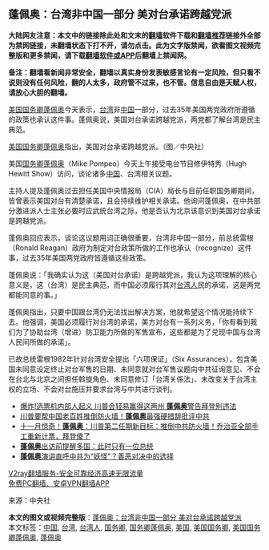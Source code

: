  <h2>蓬佩奥：台湾非中国一部分 美对台承诺跨越党派</h2> <p class="notice"><b>大陆网友注意：本文中的链接除此处和文末的<a href="https://github.com/bannedbook/fanqiang" >翻墙</a>软件下载和<a href="https://github.com/killgcd/justmysocks/blob/master/README.md">翻墙推荐</a>链接外全部为禁网链接，未翻墙状态下打不开，请勿点击。此为文字版禁闻，欲看图文视频完整版和更多禁闻，请下载<a href="https://github.com/bannedbook/fanqiang">翻墙软件或APP</a>后翻墙上禁闻网。</p><p>备注：翻墙看新闻非常安全，翻墙以真实身份发表敏感言论有一定风险，但只看不说则没有任何风险，翻的人太多，政府管不过来，也不管。信息自由是天赋人权，请放心大胆的翻墙。</b></p>  <div class="entry"> <p><a href="https://www.bannedbook.org/bnews/tag/%e7%be%8e%e5%9b%bd/" class="st_tag internal_tag" rel="tag" title="标签 美国 下的日志">美国</a><a href="https://www.bannedbook.org/bnews/tag/%e5%9b%bd%e5%8a%a1%e5%8d%bf/" class="st_tag internal_tag" rel="tag" title="标签 国务卿 下的日志">国务卿</a><a href="https://www.bannedbook.org/bnews/tag/%E8%93%AC%E4%BD%A9%E5%A5%A5/" class="st_tag internal_tag" rel="tag" title="标签 蓬佩奥 下的日志">蓬佩奥</a>今天表示，<a href="https://www.bannedbook.org/bnews/tag/%e5%8f%b0%e6%b9%be/" class="st_tag internal_tag" rel="tag" title="标签 台湾 下的日志">台湾</a>非<span class='wp_keywordlink_affiliate'><a href="https://www.bannedbook.org/" title="中国" target="_blank">中国</a></span>一部分，过去35年美国两党政府所遵循的政策也承认这件事。蓬佩奥说，美国对台承诺跨越党派，两党都了解台湾是民主典范。</p> <p></p> <p><a href="https://www.bannedbook.org/bnews/tag/%E7%BE%8E%E5%9B%BD%E5%9B%BD%E5%8A%A1%E5%8D%BF%E8%93%AC%E4%BD%A9%E5%A5%A5/" class="st_tag internal_tag" rel="tag" title="标签 美国国务卿蓬佩奥 下的日志">美国国务卿蓬佩奥</a>指出，美国对台承诺跨越党派。（图／中央社）</p>  <p>美国<a href="https://www.bannedbook.org/bnews/tag/%E5%9B%BD%E5%8A%A1%E5%8D%BF%E8%93%AC%E4%BD%A9%E5%A5%A5/" class="st_tag internal_tag" rel="tag" title="标签 国务卿蓬佩奥 下的日志">国务卿蓬佩奥</a>（Mike Pompeo）今天上午接受电台节目修伊特秀（Hugh Hewitt Show）访问，谈论诸多<a href="https://www.bannedbook.org/bnews/tag/%E4%B8%AD%E5%9B%BD/" class="st_tag internal_tag" rel="tag" title="标签 中国 下的日志">中国</a>、台湾相关议题。</p> <p>主持人提及蓬佩奥过去担任美国中央情报局（CIA）局长与目前任职国务卿期间，皆曾表示美国对台有清楚承诺，且会持续维护相关承诺。他询问蓬佩奥，在中共部分激进派人士主张必要时应武统台湾之际，他是否认为北京该意识到美国对台承诺是跨越党派。</p> <p>蓬佩奥回应表示，谈论这议题用词正确很重要，台湾非中国一部分，前总统雷根（Ronald Reagan）政府为制定对台政策所做的工作也承认（recognize）这件事，过去35年美国两党政府皆遵循这些政策。</p>  <p>蓬佩奥说：「我确实认为这（美国对台承诺）是跨越党派，我认为这项理解的核心意义是，这（台湾）是民主典范，而中国必须履行其对<a href="https://www.bannedbook.org/bnews/tag/%E5%8F%B0%E6%B9%BE%E4%BA%BA/" class="st_tag internal_tag" rel="tag" title="标签 台湾人 下的日志">台湾人</a>民的承诺，这是两党都能同意的事。」</p> <p>蓬佩奥指出，只要中国跟台湾仍无法找出解决方案，他就希望这个情况能持续下去。他强调，美国必须履行对台湾的承诺，美方对台有一系列义务，「你有看到我们为了协助台湾（增进）防卫能力所做的军售宣布，这些都是为了兑现中国与台湾人民间所做的承诺」。</p> <p>已故总统雷根1982年针对台湾安全提出「六项保证」（Six Assurances），包含美国未同意设定终止对台军售的日期、未同意就对台军售议题向中共征询意见、不会在台北与北京之间担任斡旋角色、未同意修订「台湾关係法」、未改变关于台湾主权的立场、不会对台施压并要求台湾与中共进行谈判。</p>  <ul class='op-related-articles' title='相关阅读'> <li><a href='https://www.bannedbook.org/bnews/topimagenews/20201113/1430141.html' target='_blank'>爆炸!选票机内部人起义 川普会轻易赢得这两州 <b>蓬佩奥</b>警告拜登别违法</a></li> <li><a href='https://www.bannedbook.org/bnews/cnnews/20201112/1429879.html' target='_blank'>川普要帮中国老百姓推倒防火墙！<b>蓬佩奥</b>最强硬措辞批评中共</a></li> <li><a href='https://www.bannedbook.org/bnews/bannedvideo/20201112/1429851.html' target='_blank'>十一月惊奇！<b>蓬佩奥</b>：川普第二任期新目标：推倒中共防火墙！乔治亚全部手工重新计票，拜登傻了</a></li> <li><a href='https://www.bannedbook.org/bnews/bannedvideo/20201112/1429844.html' target='_blank'><b>蓬佩奥</b>出访前提醒多国：此时只有一位总统</a></li> <li><a href='https://www.bannedbook.org/bnews/cbnews/20201112/1429826.html' target='_blank'><b>蓬佩奥</b>演讲直呼中共为“妖怪”？善恶对决中的选择</a></li> </ul> <p class="texttj"> <a href="https://www.bannedbook.org/forum23/topic22702.html" target="_blank">V2ray翻墙服务-安全可靠经济高速无限流量</a><br/> <a href="https://github.com/bannedbook/fanqiang/wiki/%E7%A6%81%E9%97%BB%E7%BD%91%E5%AE%89%E5%8D%93%E7%BF%BB%E5%A2%99%E6%96%B0%E9%97%BBAPP" target="_blank">免费PC翻墙、安卓VPN翻墙APP</a></p><p> 来源：中央社 </p><a name='sharetosocial'></a>       <div><b>本文的图文或视频完整版</b>：<a href='https://www.bannedbook.org/bnews/cbnews/20201113/1430241.html'>蓬佩奥：台湾非中国一部分 美对台承诺跨越党派</a></div>  </div><!--END ENTRY--> <div class="postfooter"> <div>本文标签：<a href="https://www.bannedbook.org/bnews/tag/%E4%B8%AD%E5%9B%BD/" rel="tag">中国</a>, <a href="https://www.bannedbook.org/bnews/tag/%e5%8f%b0%e6%b9%be/" rel="tag">台湾</a>, <a href="https://www.bannedbook.org/bnews/tag/%E5%8F%B0%E6%B9%BE%E4%BA%BA/" rel="tag">台湾人</a>, <a href="https://www.bannedbook.org/bnews/tag/%e5%9b%bd%e5%8a%a1%e5%8d%bf/" rel="tag">国务卿</a>, <a href="https://www.bannedbook.org/bnews/tag/%E5%9B%BD%E5%8A%A1%E5%8D%BF%E8%93%AC%E4%BD%A9%E5%A5%A5/" rel="tag">国务卿蓬佩奥</a>, <a href="https://www.bannedbook.org/bnews/tag/%e7%be%8e%e5%9b%bd/" rel="tag">美国</a>, <a href="https://www.bannedbook.org/bnews/tag/%e7%be%8e%e5%9b%bd%e5%9b%bd%e5%8a%a1%e5%8d%bf/" rel="tag">美国国务卿</a>, <a href="https://www.bannedbook.org/bnews/tag/%E7%BE%8E%E5%9B%BD%E5%9B%BD%E5%8A%A1%E5%8D%BF%E8%93%AC%E4%BD%A9%E5%A5%A5/" rel="tag">美国国务卿蓬佩奥</a>, <a href="https://www.bannedbook.org/bnews/tag/%E8%93%AC%E4%BD%A9%E5%A5%A5/" rel="tag">蓬佩奥</a></div>  </div><!--END POSTFOOTER--> 